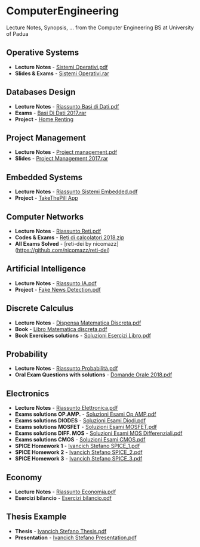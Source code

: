 # ComputerEngineering
Lecture Notes, Synopsis, ... from the Computer Engineering BS at University of Padua

## Operative Systems
* **Lecture Notes** - [Sistemi Operativi.pdf](https://github.com/ivaste/ComputerEngineering/blob/master/Operative%20Systems/Sistemi%20Operativi.pdf)
* **Slides & Exams** - [Sistemi Operativi.rar](https://github.com/ivaste/ComputerEngineering/blob/master/Operative%20Systems/Sistemi%20Operativi.rar)

## Databases Design
* **Lecture Notes** - [Riassunto Basi di Dati.pdf](https://github.com/ivaste/ComputerEngineering/blob/master/Databases%20Design/Riassunto%20Basi%20di%20Dati.pdf)
* **Exams** - [Basi Di Dati 2017.rar](https://github.com/ivaste/ComputerEngineering/blob/master/Databases%20Design/Basi%20Di%20Dati%202017.rar)
* **Project** - [Home Renting](https://www.stefanoivancich.com/?p=1160)

## Project Management
* **Lecture Notes** - [Project management.pdf](https://github.com/ivaste/ComputerEngineering/blob/master/Project%20Management/Project%20management.pdf)
* **Slides** - [Project Management 2017.rar](https://github.com/ivaste/ComputerEngineering/blob/master/Project%20Management/Project%20Management%202017.rar)

## Embedded Systems
* **Lecture Notes** - [Riassunto Sistemi Embedded.pdf](https://github.com/ivaste/ComputerEngineering/blob/master/Embedded%20Systems/Riassunto%20Sistemi%20Embedded.pdf)
* **Project** - [TakeThePill App](https://github.com/cristianlazzarin/Progetto-Embedded)

## Computer Networks
* **Lecture Notes** - [Riassunto Reti.pdf](https://github.com/ivaste/ComputerEngineering/blob/master/Computer%20Networks/Riassunto%20Reti.pdf)
* **Codes & Exams** - [Reti di calcolatori 2018.zip](https://github.com/ivaste/ComputerEngineering/blob/master/Computer%20Networks/Reti%20di%20calcolatori%202018.zip)
* **All Exams Solved** - [reti-dei by nicomazz] (https://github.com/nicomazz/reti-dei)

## Artificial Intelligence
* **Lecture Notes** - [Riassunto IA.pdf](https://github.com/ivaste/ComputerEngineering/blob/master/Artificial%20Intelligence/Riassunto%20IA.pdf)
* **Project** - [Fake News Detection.pdf](https://github.com/ivaste/ComputerEngineering/blob/master/Artificial%20Intelligence/Fake%20News%20Detection.pdf)

## Discrete Calculus
* **Lecture Notes** - [Dispensa Matematica Discreta.pdf](https://github.com/ivaste/ComputerEngineering/blob/master/Discrete%20Calculus/Dispensa%20Matematica%20Discreta.pdf)
* **Book** - [Libro Matematica discreta.pdf](https://github.com/ivaste/ComputerEngineering/blob/master/Discrete%20Calculus/Libro%20Matematica%20discreta.pdf)
* **Book Exercises solutions** - [Soluzioni Esercizi Libro.pdf](https://github.com/ivaste/ComputerEngineering/blob/master/Discrete%20Calculus/Soluzioni%20Esercizi%20Libro.pdf)

## Probability
* **Lecture Notes** - [Riassunto Probabilità.pdf](https://github.com/ivaste/ComputerEngineering/blob/master/Probability/Riassunto%20Probabilit%C3%A0.pdf)
* **Oral Exam Questions with solutions** - [Domande Orale 2018.pdf](https://github.com/ivaste/ComputerEngineering/blob/master/Probability/Domande%20Orale%202018.pdf)

## Electronics
* **Lecture Notes** - [Riassunto Elettronica.pdf](https://github.com/ivaste/ComputerEngineering/blob/master/Electronics/Riassunto%20Elettronica.pdf)
* **Exams solutions OP.AMP.** - [Soluzioni Esami Op AMP.pdf](https://github.com/ivaste/ComputerEngineering/blob/master/Electronics/Soluzioni%20Esami%20Op%20AMP.pdf)
* **Exams solutions DIODES** - [Soluzioni Esami Diodi.pdf](https://github.com/ivaste/ComputerEngineering/blob/master/Electronics/Soluzioni%20Esami%20Diodi.pdf)
* **Exams solutions MOSFET** - [Soluzioni Esami MOSFET.pdf](https://github.com/ivaste/ComputerEngineering/blob/master/Electronics/Soluzioni%20Esami%20MOSFET.pdf)
* **Exams solutions DIFF. MOS** - [Soluzioni Esami MOS Differenziali.pdf](https://github.com/ivaste/ComputerEngineering/blob/master/Electronics/Soluzioni%20Esami%20MOS%20Differenziali.pdf)
* **Exams solutions CMOS** - [Soluzioni Esami CMOS.pdf](https://github.com/ivaste/ComputerEngineering/blob/master/Electronics/Soluzioni%20Esami%20CMOS.pdf)
* **SPICE Homework 1** - [Ivancich Stefano SPICE_1.pdf](https://github.com/ivaste/ComputerEngineering/blob/master/Electronics/Ivancich%20Stefano%20SPICE_1.pdf)
* **SPICE Homework 2** - [Ivancich Stefano SPICE_2.pdf](https://github.com/ivaste/ComputerEngineering/blob/master/Electronics/Ivancich%20Stefano%20SPICE_2.pdf)
* **SPICE Homework 3** - [Ivancich Stefano SPICE_3.pdf](https://github.com/ivaste/ComputerEngineering/blob/master/Electronics/Ivancich%20Stefano%20SPICE_3.pdf)

## Economy
* **Lecture Notes** - [Riassunto Economia.pdf](https://github.com/ivaste/ComputerEngineering/blob/master/Economy/Riassunto%20Economia.pdf)
* **Esercizi bilancio** - [Esercizi bilancio.pdf](https://github.com/ivaste/ComputerEngineering/blob/master/Economy/Esercizi%20bilancio.pdf)

## Thesis Example
* **Thesis** - [Ivancich Stefano Thesis.pdf](https://github.com/ivaste/AlzheimerPrediction/blob/master/Documentation/Ivancich%20Stefano%20Thesis.pdf)
* **Presentation** - [Ivancich Stefano Presentation.pdf](https://github.com/ivaste/AlzheimerPrediction/blob/master/Documentation/Ivancich%20Stefano%20Presentation.pdf)
